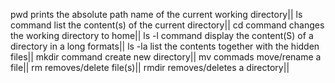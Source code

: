 pwd prints the absolute path name of the current working directory||
ls command list the content(s) of the current directory||
cd command changes the working directory to home||
ls -l command display the content(S) of a directory in a long formats||
ls -la list the contents together with the hidden files||
mkdir command create new directory||
mv commads move/rename a file||
rm removes/delete file(s)||
rmdir removes/deletes a directory||

